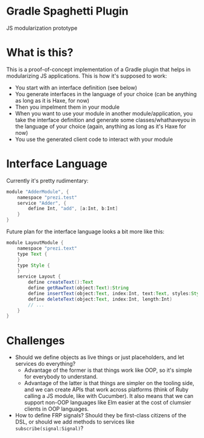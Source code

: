 Gradle Spaghetti Plugin
=======================

JS modularization prototype

# What is this?

This is a proof-of-concept implementation of a Gradle plugin that helps in modularizing JS applications. This is how it's supposed to work:

* You start with an interface definition (see below)
* You generate interfaces in the language of your choice (can be anything as long as it is Haxe, for now)
* Then you impelment them in your module
* When you want to use your module in another module/application, you take the interface definition and generate some classes/whathaveyou in the language of your choice (again, anything as long as it's Haxe for now)
* You use the generated client code to interact with your module

# Interface Language

Currently it's pretty rudimentary:

```groovy
module "AdderModule", {
	namespace "prezi.test"
	service "Adder", {
		define Int, "add", [a:Int, b:Int]
	}
}
```

Future plan for the interface language looks a bit more like this:

```groovy
module LayoutModule {
	namespace "prezi.text"
	type Text {
	}
	type Style {
	}
	service Layout {
		define createText():Text
		define getRawText(object:Text):String
		define insertText(object:Text, index:Int, text:Text, styles:Style[]):Void
		define deleteText(object:Text, index:Int, length:Int)
		// ...
	}
}
```

# Challenges

* Should we define objects as live things or just placeholders, and let services do everything?
	* Advantage of the former is that things work like OOP, so it's simple for everybody to understand.
	* Advantage of the latter is that things are simpler on the tooling side, and we can create APIs that work across platforms (think of Ruby calling a JS module, like with Cucumber). It also means that we can support non-OOP languages like Elm easier at the cost of clumsier clients in OOP languages.
* How to define FRP signals? Should they be first-class citizens of the DSL, or should we add methods to services like `subscribe(signal:Signal)`?
